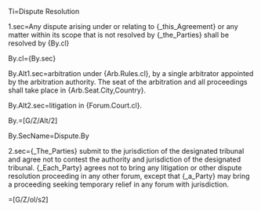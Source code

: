 Ti=Dispute Resolution

1.sec=Any dispute arising under or relating to {_this_Agreement} or any matter within its scope that is not resolved by {_the_Parties} shall be resolved by {By.cl}

By.cl={By.sec}

By.Alt1.sec=arbitration under {Arb.Rules.cl}, by a single arbitrator appointed by the arbitration authority.  The seat of the arbitration and all proceedings shall take place in {Arb.Seat.City,Country}.

By.Alt2.sec=litigation in {Forum.Court.cl}.

By.=[G/Z/Alt/2] 

By.SecName=Dispute.By

2.sec={_The_Parties} submit to the jurisdiction of the designated tribunal and agree not to contest the authority and jurisdiction of the designated tribunal.  {_Each_Party} agrees not to bring any litigation or other dispute resolution proceeding in any other forum, except that {_a_Party} may bring a proceeding seeking temporary relief in any forum with jurisdiction.

=[G/Z/ol/s2] 
